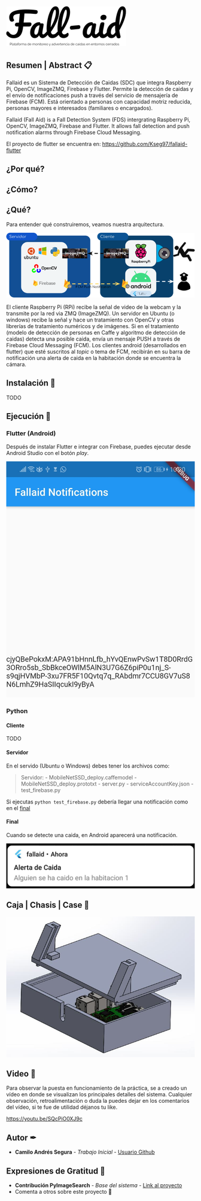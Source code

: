 # ![Fallaid](https://github.com/Kseg97/fallaid-project/blob/master/images/logo.png)
## Resumen | Abstract 📋

Fallaid es un Sistema de Detección de Caidas (SDC) que integra Raspberry Pi, OpenCV, ImageZMQ, Firebase y Flutter. Permite la detección de caidas y el envío de notificaciones push a través del servicio de mensajería de Firebase (FCM). Está orientado a personas con capacidad motriz reducida, personas mayores e interesados (familiares o encargados).

Fallaid (Fall Aid) is a Fall Detection System (FDS) intergrating Raspberry Pi, OpenCV, ImageZMQ, Firebase and Flutter. It allows fall detection and push notification alarms through Firebase Cloud Messaging.

El proyecto de flutter se encuentra en:
https://github.com/Kseg97/fallaid-flutter

## ¿Por qué?

## ¿Cómo?

## ¿Qué?

Para entender qué construiremos, veamos nuestra arquitectura.

![Arquitectura](https://github.com/Kseg97/fallaid-project/blob/master/images/architecture.png)

El cliente Raspberry Pi (RPi) recibe la señal de video de la webcam y la transmite por la red via ZMQ (ImageZMQ). Un servidor en Ubuntu (o windows) recibe la señal y hace un tratamiento con OpenCV y otras librerías de tratamiento numéricos y de imágenes. Si en el tratamiento (modelo de detección de personas en Caffe y algoritmo de detección de caidas) detecta una posible caida, envía un mensaje PUSH a través de Firebase Cloud Messaging (FCM). Los clientes android (desarrollados en flutter) que esté suscritos al _topic_ o tema de FCM, recibirán en su barra de notificación una alerta de caida en la habitación donde se encuentra la cámara.

## Instalación 🚀

TODO

## Ejecución 🚀

### Flutter (Android)

Después de instalar Flutter e integrar con Firebase, puedes ejecutar desde Android Studio con el botón _play_.

![Arquitectura](https://github.com/Kseg97/fallaid-project/blob/master/images/android_base.jpg)

### Python

#### Cliente

TODO

#### Servidor

En el servido (Ubuntu o Windows) debes tener los archivos como:

>	Servidor:
>		- MobileNetSSD_deploy.caffemodel
>		- MobileNetSSD_deploy.prototxt
>		- server.py
>		- serviceAccountKey.json
>		- test_firebase.py

Si ejecutas `python test_firebase.py` debería llegar una notificación como en el [final](####final "Ir a ejecución final")



#### Final 
Cuando se detecte una caida, en Android aparecerá una notificación.

![Arquitectura](https://github.com/Kseg97/fallaid-project/blob/master/images/notification.jpg)


## Caja | Chasis | Case 🚀

![Picure-Frame-like Plastic Case](https://github.com/Kseg97/fallaid-project/blob/master/images/case.JPG)

## Video 📢

Para  observar la puesta en funcionamiento de la práctica, se a creado un vídeo en donde se visualizan los principales detalles del sistema. Cualquier observación, retroalimentación o duda la puedes dejar en los comentarios del vídeo, si te fue de utilidad déjanos tu like.

https://youtu.be/SQcPiO0XJ9c

## Autor ✒

* **Camilo Andrés Segura** - *Trabajo Inicial* - [Usuario Github](https://github.com/kseg97)

## Expresiones de Gratitud 🎁

* **Contribución PyImageSearch** - *Base del sistema* - [Link al proyecto](https://www.pyimagesearch.com/2019/04/15/live-video-streaming-over-network-with-opencv-and-imagezmq/)
* Comenta a otros sobre este proyecto 📢 